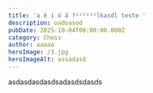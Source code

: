 ```yaml
---
title: 'a é í ó ã ?²²³¹³¹lkasdl teste '
description: oadoasod
pubDate: 2025-10-04T00:00:00.000Z
category: Chess
author: aaaaa
heroImage: /3.jpg
heroImageAlt: assadasd
---
```


asdasdasdasdsadasdsdasds
